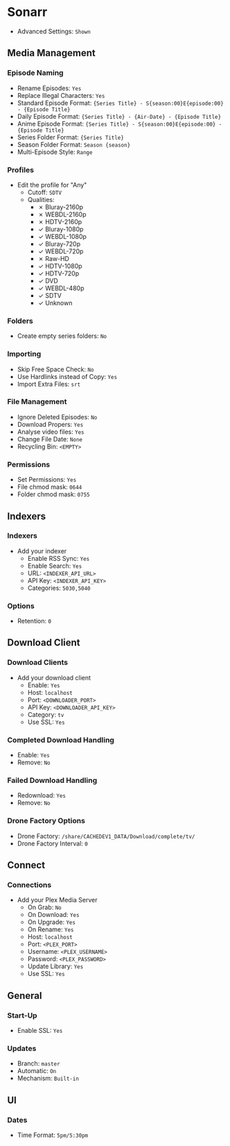 # Sonarr

* Advanced Settings: `Shown`

## Media Management

### Episode Naming

  * Rename Episodes: `Yes`
  * Replace Illegal Characters: `Yes`
  * Standard Episode Format: `{Series Title} - S{season:00}E{episode:00} - {Episode Title}`
  * Daily Episode Format: `{Series Title} - {Air-Date} - {Episode Title}`
  * Anime Episode Format: `{Series Title} - S{season:00}E{episode:00} - {Episode Title}`
  * Series Folder Format: `{Series Title}`
  * Season Folder Format: `Season {season}`
  * Multi-Episode Style: `Range`

### Profiles

  * Edit the profile for "Any"
    * Cutoff: `SDTV`
    * Qualities:
      * ✗ Bluray-2160p
      * ✗ WEBDL-2160p
      * ✗ HDTV-2160p
      * ✓ Bluray-1080p
      * ✓ WEBDL-1080p
      * ✓ Bluray-720p
      * ✓ WEBDL-720p
      * ✗ Raw-HD
      * ✓ HDTV-1080p
      * ✓ HDTV-720p
      * ✓ DVD
      * ✓ WEBDL-480p
      * ✓ SDTV
      * ✓ Unknown

### Folders

  * Create empty series folders: `No`

### Importing

  * Skip Free Space Check: `No`
  * Use Hardlinks instead of Copy: `Yes`
  * Import Extra Files: `srt`

### File Management

  * Ignore Deleted Episodes: `No`
  * Download Propers: `Yes`
  * Analyse video files: `Yes`
  * Change File Date: `None`
  * Recycling Bin: `<EMPTY>`

### Permissions

  * Set Permissions: `Yes`
  * File chmod mask: `0644`
  * Folder chmod mask: `0755`

## Indexers

### Indexers

  * Add your indexer
    * Enable RSS Sync: `Yes`
    * Enable Search: `Yes`
    * URL: `<INDEXER_API_URL>`
    * API Key: `<INDEXER_API_KEY>`
    * Categories: `5030,5040`

### Options

  * Retention: `0`

## Download Client

### Download Clients

  * Add your download client
    * Enable: `Yes`
    * Host: `localhost`
    * Port: `<DOWNLOADER_PORT>`
    * API Key: `<DOWNLOADER_API_KEY>`
    * Category: `tv`
    * Use SSL: `Yes`

### Completed Download Handling

  * Enable: `Yes`
  * Remove: `No`

### Failed Download Handling

  * Redownload: `Yes`
  * Remove: `No`

### Drone Factory Options

  * Drone Factory: `/share/CACHEDEV1_DATA/Download/complete/tv/`
  * Drone Factory Interval: `0`

## Connect

### Connections

  * Add your Plex Media Server
    * On Grab: `No`
    * On Download: `Yes`
    * On Upgrade: `Yes`
    * On Rename: `Yes`
    * Host: `localhost`
    * Port: `<PLEX_PORT>`
    * Username: `<PLEX_USERNAME>`
    * Password: `<PLEX_PASSWORD>`
    * Update Library: `Yes`
    * Use SSL: `Yes`

## General

### Start-Up

  * Enable SSL: `Yes`

### Updates

  * Branch: `master`
  * Automatic: `On`
  * Mechanism: `Built-in`

## UI

### Dates

  * Time Format: `5pm/5:30pm`
